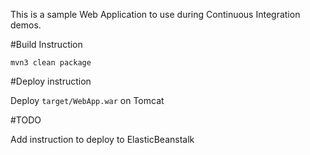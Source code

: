 This is a sample Web Application to use during Continuous Integration demos.

#Build Instruction










```
mvn3 clean package
```



#Deploy instruction



Deploy ```target/WebApp.war``` on Tomcat
 
#TODO
 
Add instruction to deploy to ElasticBeanstalk
